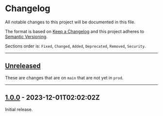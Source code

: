 # Changelog

All notable changes to this project will be documented in this file.

The format is based on [Keep a Changelog] and this project adheres to [Semantic Versioning].

Sections order is: `Fixed`, `Changed`, `Added`, `Deprecated`, `Removed`, `Security`.

[keep a changelog]: http://keepachangelog.com/en/1.0.0/
[semantic versioning]: http://semver.org/spec/v2.0.0.html

---

[unreleased]: https://github.com/metaist/freshlinks/compare/prod...main

## [Unreleased]

These are changes that are on `main` that are not yet in `prod`.

---

[1.0.0]: https://github.com/metaist/freshlinks/commits/1.0.0

## [1.0.0] - 2023-12-01T02:02:02Z

Initial release.
